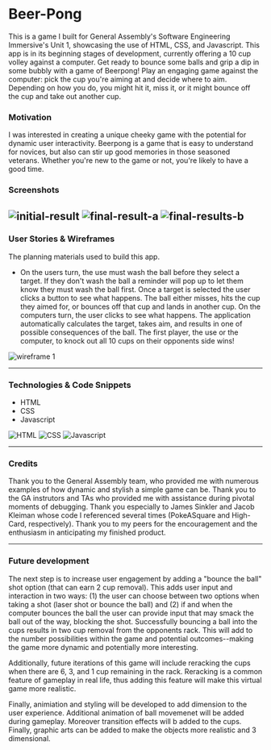 # Beer-Pong

This is a game I built for General Assembly's Software Engineering Immersive's Unit 1, showcasing the use of HTML, CSS, and Javascript. This app is in its beginning stages of development, currently offering a 10 cup volley against a computer. Get ready to bounce some balls and grip a dip in some bubbly with a game of Beerpong! Play an engaging game against the computer: pick the cup you're aiming at and decide where to aim. Depending on how you do, you might hit it, miss it, or it might bounce off the cup and take out another cup. 

### Motivation
I was interested in creating a unique cheeky game with the potential for dynamic user interactivity. Beerpong is a game that is easy to understand for novices, but also can stir up good memories in those seasoned veterans. Whether you're new to the game or not, you're likely to have a good time. 

### Screenshots
![initial-result](./initial-result.png)
![final-result-a](./final-result-a.png)
![final-results-b](./final-result-b.png)
---
### User Stories & Wireframes
The planning materials used to build this app.
* On the users turn, the use must wash the ball before they select a target. If they don't wash the ball a reminder will pop up to let them know they must wash the ball first. Once a target is selected the user clicks a button to see what happens. The ball either misses, hits the cup they aimed for, or bounces off that cup and lands in another cup. On the computers turn, the user clicks to see what happens. The application automatically calculates the target, takes aim, and results in one of possible consequences of the ball. The first player, the use or the computer, to knock out all 10 cups on their opponents side wins! 

![wireframe 1](./beerpong-wirefram3.png)

---
### Technologies & Code Snippets
* HTML
* CSS
* Javascript

![HTML](./beerpong-html-example.png)
![CSS](./beerpong-css-example.png)
![Javascript](./beerpong-javascript-example.png)

---
### Credits
Thank you to the General Assembly team, who provided me with numerous examples of how dynamic and stylish a simple game can be. Thank you to the GA instrutors and TAs who provided me with assistance during pivotal moments of debugging. Thank you especially to James Sinkler and Jacob Kleiman whose code I referenced several times (PokeASquare and High-Card, respectively). Thank you to my peers for the encouragement and the enthusiasm in anticipating my finished product. 

---

### Future development
The next step is to increase user engagement by adding a "bounce the ball" shot option (that can earn 2 cup removal). This adds user input and interaction in two ways: (1) the user can choose between two options when taking a shot (laser shot or bounce the ball) and (2) if and when the computer bounces the ball the user can provide input that may smack the ball out of the way, blocking the shot. Successfully bouncing a ball into the cups results in two cup removal from the opponents rack. This will add to the number possibilities within the game and potential outcomes--making the game more dynamic and potentially more interesting.

Additionally, future iterations of this game will include reracking the cups when there are 6, 3, and 1 cup remaining in the rack. Reracking is a common feature of gameplay in real life, thus adding this feature will make this virtual game more realistic.

Finally, animiation and styling will be developed to add dimension to the user experience. Additional animation of ball movemenet will be added during gameplay. Moreover transition effects will b added to the cups. Finally, graphic arts can be added to make the objects more realistic and 3 dimensional. 
